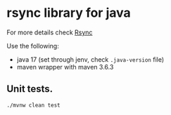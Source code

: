 # rsync library for java

For more details check [Rsync](https://en.wikipedia.org/wiki/Rsync)

Use the following:
* java 17 (set through jenv, check `.java-version` file)
* maven wrapper with maven 3.6.3

## Unit tests.

```
./mvnw clean test
```

